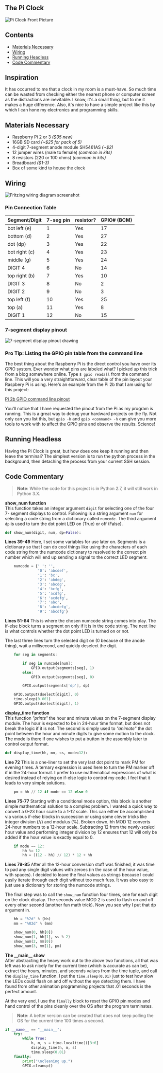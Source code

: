 The Pi Clock
---

![Pi Clock Front Picture](https://github.com/JoshMarsden/python-projects/blob/master/pi-clock/photos/pi-clock-front.jpg)

## Contents

* [Materials Necessary](#materials-necessary)
* [Wiring](#wiring)
* [Running Headless](#running-headless)
* [Code Commentary](#code-commentary)

## Inspiration

It has occurred to me that a clock in my room is a must-have. So much time can be 
wasted from checking either the nearest phone or computer screen as the 
distractions are inevitable. I know, it's a small thing, but to me it makes a 
huge difference. Also, it's nice to have a simple project like this by which I 
can hone my electronics and programming skills.

## Materials Necessary

* Raspberry Pi 2 or 3 _($35 new)_
* 16GB SD card _(~$25 for pack of 5)_
* 4-digit 7-segment anode module SH5461AS _(~$2)_
* 12 jumper wires (male to female) _(common in kits)_
* 8 resistors (220 or 100 ohms) _(common in kits)_
* Breadboard _($1-3)_
* Box of some kind to house the clock

## Wiring

![Fritzing wiring diagram screenshot](https://github.com/JoshMarsden/python-projects/blob/master/pi-clock/photos/fritzing-screenshot.png)

### Pin Connection Table

Segment/Digit | 7-seg pin | resistor? | GPIO# (BCM)
------------- | --------- | --------- | -----------
bot left (e) | 1 | Yes | 17
bottom (d) | 2 | Yes | 27
dot (dp) | 3 | Yes | 22
bot right (c) | 4 | Yes | 23
middle (g) | 5 | Yes | 24
DIGIT 4 | 6 | No | 14
top right (b) | 7 | Yes | 10
DIGIT 3 | 8 | No | 2
DIGIT 2 | 9 | No | 3
top left (f) | 10 | Yes | 25
top (a) | 11 | Yes | 8
DIGIT 1 | 12 | No | 15

### 7-segment display pinout

![7-segment display pinout drawing](https://github.com/JoshMarsden/python-projects/blob/master/pi-clock/photos/7-segment-pinout-drawing.jpg)

### Pro Tip: Listing the GPIO pin table from the command line

The best thing about the Raspberry Pi is the direct control you have over its
GPIO system. Ever wonder what pins are labeled what? I picked up this trick from
a blog somewhere online. Type `$ gpio readall` from the command line. This will 
you a very straightforward, clear table of the pin layout your Raspbery Pi is 
using. Here's an example from the Pi 2b that I am using for this project:

[Pi 2b GPIO command line pinout](https://github.com/JoshMarsden/python-projects/blob/master/pi-clock/photos/gpio-readall-screenshot.png)

You'll notice that I have requested the pinout from the Pi as my program is 
running. This is a great way to debug your hardward projects on the fly. Not only
can you list this, but `gpio -h` and `gpio <command> -h` can give you more tools
to work with to affect the GPIO pins and observe the results. Science!


## Running Headless

Having the Pi Clock is great, but how does one keep it running and then leave the
terminal? The simplest version is to run the python process in the background, 
then detaching the process from your current SSH session.


## Code Commentary

> **Note:** While the code for this project is in Python 2.7, it will still work 
> in Python 3.X.

**show_num function**  
This function takes an integer argument `digit` for selecting one of the four 7-
segment displays to control. Following is a string argument `num` for selecting
a code string from a dictionary called `numcode`. The third argument `dp` is used
to turn the dot point LED on (True) or off (False).

```python
def show_num(digit, num, dp=False):
```

**Lines 39-49**
Here, I set some variables for use later on. Segments is a dictionary so that I
can do cool things like using the characters of each code string from the numcode
dictionary to resolved to the correct pin number which will end up sending a
signal to the correct LED segment.

```python
    numcode = {' ': '',
               '0': 'abcdef',
               '1': 'bc',
               '2': 'abdeg',
               '3': 'abcdg',
               '4': 'bcfg',
               '5': 'acdfg',
               '6': 'acdefg',
               '7': 'abc',
               '8': 'abcdefg',
               '9': 'abcdfg'}
```

**Lines 51-64**
This is where the chosen numcode string comes into play. The if-else block turns 
a segment on only if it is in the code string. The next line is what controls 
whether the dot point LED is turned on or not.

The last three lines turn the selected digit on (0 because of the anode thing), 
wait a millisecond, and quickly deselect the digit.

```python
    for seg in segments:

        if seg in numcode[num]:
            GPIO.output(segments[seg], 1)
        else:
            GPIO.output(segments[seg], 0)

        GPIO.output(segments['dp'], dp)

    GPIO.output(dselect[digit], 0)
    time.sleep(0.001)
    GPIO.output(dselect[digit], 1)
```


**display_time function**  
This function _"prints"_ the hour and minute values on the 7-segment display 
module. The hour is expected to be in 24-hour time format, but does not break the 
logic if it is not. The second is simply used to _"animate"_ the dot point between
the hour and minute digits to give some motion to the clock. The mode is there if 
one wishes to put a button in the assembly later to control output format.

```python
def display_time(hh, mm, ss, mode=12):
```

**Line 72**
This is a one-liner to set the very last dot point to mark PM for evening times. A
ternary expression is used here to turn the PM marker off if in the 24-hour 
format. I prefer to use mathematical expressions of what is desired instead of 
relying on if-else logic to control my code. I feel that it leads to very simple
solutions.

```python
    pm = hh // 12 if mode == 12 else 0
```

**Lines 75-77**
Starting with a conditional mode option, this block is another simple mathematical
solution to a complex problem. I wanted a quick way to convert a 0-23 hour scale
to a 1-12 scale. This can either be accomplished via various if-else blocks in 
succession or using some clever tricks like integer division (//) and modulus (%).
Broken down, hh MOD 12 converts 24-hour numbers to a 12-hour scale. Subtracting 12
from the newly-scaled hour value and performing integer division by 12 ensures 
that 12 will only be added if the hour value is exactly equal to 0.

```python
    if mode == 12:
        hh %= 12
        hh = ((12 - hh) // 12) * 12 + hh
```

**Lines 79-85**
After all the 12-hour conversion stuff was finished, it was time to pad any single
digit values with zeroes (in the case of the hour value, with spaces). I decided
to leave the final values as strings because I could easily iterate through each
digit without too much fuss. It was also easy to just use a dictionary for storing
the numcode strings.

The final step was to call the `show_num` function four times, one for each digit
on the clock display. The seconds value MOD 2 is used to flash on and off every 
other second (another fun math trick). Now you see why I put that dp argument in.

```python
    hh = "%2d" % (hh)
    mm = "%02d" % (mm)

    show_num(0, hh[0])
    show_num(1, hh[1], ss % 2)
    show_num(2, mm[0])
    show_num(3, mm[1], pm)
```


**The \_\_main\_\_ show**  
After abstracting the heavy work out to the above two functions, all that was left
was to ask nicely for the current time (which is accurate as can be), extract the
hours, minutes, and seconds values from the time tuple, and call the 
`display_time` function. I put the `time.sleep(0.01)` just to test how slow the 
LEDs could flash on and off without the eye detecting them. I have found from 
other animation programming projects that .01 seconds is the perfect amount.

At the very end, I use the `finally` block to reset the GPIO pin modes and hand
control of the pins cleanly over the OS after the program terminates.

> **Note:** A better version can be created that does not keep polling the OS for 
> the current time 100 times a second.

```python
if __name__ == "__main__":
    try:
        while True:
            h, m, s = time.localtime()[3:6]
            display_time(h, m, s)
            time.sleep(0.01)
    finally:
        print("\ncleaning up.")
        GPIO.cleanup()
```
